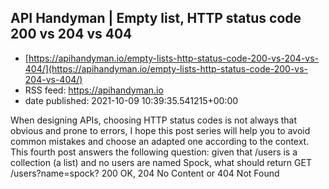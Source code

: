 ## API Handyman | Empty list, HTTP status code 200 vs 204 vs 404
 - [https://apihandyman.io/empty-lists-http-status-code-200-vs-204-vs-404/](https://apihandyman.io/empty-lists-http-status-code-200-vs-204-vs-404/)
 - RSS feed: https://apihandyman.io
 - date published: 2021-10-09 10:39:35.541215+00:00

When designing APIs, choosing HTTP status codes is not always that obvious and prone to errors, I hope this post series will help you to avoid common mistakes and choose an adapted one according to the context. This fourth post answers the following question: given that /users is a collection (a list) and no users are named Spock, what should return GET /users?name=spock? 200 OK, 204 No Content or 404 Not Found

